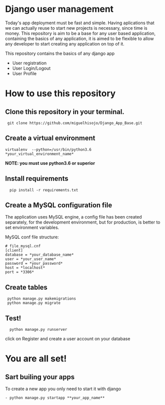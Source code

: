 # Django user management

Today's app deployment must be fast and simple. Having aplications that we can actually reuse to start new projects is necessary, since time is money.
This repository is aim to be a base for any user based application, containing the basics of any application, it is aimed to be flexible to
allow any developer to start creating any application on top of it.

This repository contains the basics of any django app
  - User registration
  - User Login/Logout
  - User Profile
  
 # How to use this repository 

## Clone this repository in your terminal.

```
 git clone https://github.com/miguelhisojo/Django_App_Base.git
 ```

## Create a virtual environment
```
virtualenv  --python=/usr/bin/python3.6 *your_virtual_environment_name* 
  ```
  **NOTE: you must use python3.6 or superior**
 
## Install requirements
```
  pip install -r requirements.txt
```
## Create a MySQL configuration file
  
 The application uses MySQL engine, a config file has been created separately, for the development environment, but for production,
 is better to set environment variables.
 
 
 MySQL conf file structure:
 ``` 
# file_mysql.cnf  
[client]
database = *your_database_name*
user = *your_user_name*
password = *your_password*
host = *localhost*
port = *3306*
```
## Create tables
```
 python manage.py makemigrations
 python manage.py migrate
```
## Test!
```
  python manage.py runserver
```  
  click on Register and create a user account on your database



# You are all set!

## Sart builing your apps

To create a new app you only need to start it with django
```
- python manage.py startapp **your_app_name**
```
